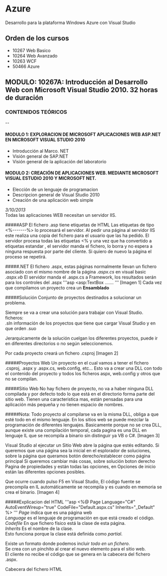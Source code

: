 Azure
=====

  Desarrollo para la plataforma Windows Azure con Visual Studio

Orden de los cursos
-------------------
* 10267 Web Basico  
* 10264 Web Avanzado
* 10263 WCF  
* 50466 Azure  

## MODULO: 10267A: Introducción al Desarrollo Web con Microsoft Visual Studio 2010. 32 horas de duración

### CONTENIDOS TEÓRICOS
--
#### MODULO 1: EXPLORACION DE MICROSOFT APLICACIONES WEB ASP.NET EN MICROSOFT VISUAL STUDIO 2010
* Introducción al Marco. NET
* Visión general de SAP.NET
* Visión general de la aplicación del laboratorio

#### MODULO 2: CREACIÓN DE APLICACIONES WEB. MEDIANTE MICROSOFT VISUAL ESTUDIO 2010 Y MICROSOFT NET.
* Elección de un lenguaje de programacion
* Descripcion general de Visual Studio 2010
* Creación de una aplicación web simple

*3/10/2013*  
Todas las aplicaciones WEB necesitan un servidor IIS.

#####ASP
El fichero .asp tiene etiquetas de HTML
Las etiquetas de tipo <%-------%> lo procesará el servidor.
Al pedir una página al servidor IIS este realiza una copia del fichero para el usuario que las ha pedido.
El servidor procesa todas las etiquetas <% y una vez que ha convertido a etiquetas estandar , el servidor manda el fichero, lo borra y no espera a ninguna respuesta por parte del cliente.
Si quiero de nuevo la página el proceso se repetirá.

#####.NET
El fichero .aspx, estas páginas normalmente llevan un fichero asociado con el mismo nombre de la página
*.aspx.cs* en visual basic *.aspx.vb*
El servidor manda el .aspx.cs a Framework, los resultados serán para los controles del .aspx
'''asp
<asp:TextBox .......
'''
[Imagen 1]
Cada vez que compilamos un proyecto crea un **Ensamblado**

#####Solución
Conjunto de proyectos destinados a solucionar un problema.

Siempre se va a crear una solución para trabajar con Visual Studio.
ficheros:  
.sln información de los proyectos que tiene que cargar Visual Studio y en que orden
.suo

Jerarquicamente de la solución cuelgan los diferentes proyectos, puede ir en diferentes directorios o no según seleccionemos.

Por cada proyecto creará un fichero .csproj
[Imagen 2]

#####Proyectos Web
Un proyecto en el cual vamos a tener el fichero .csproj, .aspx y .aspx.cs, web.config, etc...
Esto va a crear una DLL con todo el contenido del proyecto y todos los ficheros aspx, web.config y otros que no se compilan.

#####Sitio Web
No hay fichero de proyecto, no va a haber ninguna DLL compilada y por defecto todo lo que está en el directorio forma parte del sitio web.
Tienen una caracteristica mas, están pensadas para una aplicación más pequeña y no tienen espacio de nombres.

#####Nota:
Todo proyecto al compilarse va en la misma DLL, obliga a que esté todo en el mismo lenguaje.
En los sitios web se puede mezclar la programación de diferentes lenguajes. Basicamente porque no se crea DLL, aunque existe una compilación temporal, cada pagina es una DLL en lenguaje IL que se recompila a binario sin distinguir ya VB o C#.
[Imagen 3]

Visual Studio al ejecutar un Sitio Web abre la página que estés editando.
Si queremos que una página sea la inicial en el esplorador de soluciones, sobre la página que queramos botón derecho/establecer como página principal
Si queremos cambiar más cosas, sobre solución boton derecho Pagina de propiedades y están todas las opciones, en Opciones de inicio están las diferentes opciones posibles.

Que ocurre cuando pulso F5 en Visual Studio,
El código fuente se precompila en IL automáticamente se recompila y es cuando en memoria se crea el binario.
[Imagen 4]

#####Explicacion del HTML
'''asp
<%@ Page Language="C#" AutoEventWireup="true" CodeFile="Default.aspx.cs" Inherits="_Default" %>
'''
*Page* indica que es una página web  
*Language* es el lenguaje de programación en que está creado el código.  
*Codefile* En que fichero físico está la clase de esta página.  
*Inherits* Es el nombre de la clase.  
Esto funciona porque la clase está definida como *partial*.  

Existe un formato donde podemos incluir *todo en un fichero*.  
Se crea con un pinchito al crear el nuevo elemento para el sitio web.  
El cliente no recibe el código que se genera en la cabecera del fichero .aspx.  
<head> Cabecera del fichero HTML  
<title> Título de la página.
<body> todo lo visible.
<form> en .NET solo puede haber un form que se ejecute en el servidor.  
<div>
En .NET por defecto cualquier control que haga que mi pagina se envie al servidor para cualquier cosa hace que el servidor reciba esa página y que por defecto devuelva *la misma página* reprocesada.
No hay que especificar el action en la etiqueta form porque no funciona así. El lo reconvierte automáticamente.  

#####Comentar líneas en ASPX
<%--     --%> *No* lo recibe el cliente en el HTML  
&lt;!--     --&gt;  *Si* lo recibe el cliente en el HTML  

#####Scripting en el cliente
Javascript que se ejecutará en el cliente sin necesidad de mandar la página al servidor hasta que es necesario.  
C# siempre se ejecutará en el servidor.  

Por defecto todos los controles de .net guardan o mantienen el estado es decir el valor entre peticiones.  
Los de HTML no guardan el valor entre peticiones, este comportamiento es por defecto, pero se puede cambiar en los dos.  

La etiqueta runat="server" permite que vea el objeto en el servidor, en este caso el valor se guarda entre peticiones, además que añade el parametro name a la etiqueta.  

